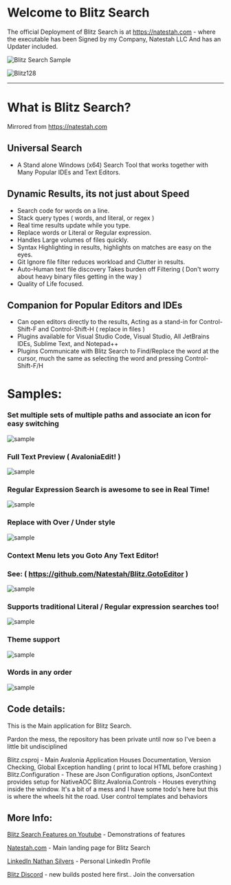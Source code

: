 # Welcome  to Blitz Search

The official Deployment of Blitz Search is at https://natestah.com - where the executable has been Signed by my Company, Natestah LLC And has an Updater included.

![Blitz Search Sample](https://blitzsearch.s3.us-east-2.amazonaws.com/BlitzPretty2x.png)

![Blitz128](https://github.com/Natestah/BlitzSearch/assets/11800697/dcd68d7f-da5c-4dae-bf8e-02b88e37cfa9)

---
# What is Blitz Search?

Mirrored from https://natestah.com

## Universal Search
* A Stand alone Windows (x64) Search Tool that works together with Many Popular IDEs and Text Editors.
## Dynamic Results, its not just about Speed
* Search code for words on a line.
* Stack query types ( words, and literal, or regex )
* Real time results update while you type.
* Replace words or Literal or Regular expression.
* Handles Large volumes of files quickly.
* Syntax Highlighting in results,  highlights on matches are easy on the eyes.
* Git Ignore file filter reduces workload and Clutter in results.
* Auto-Human text file discovery Takes burden off Filtering ( Don't worry about heavy binary files getting in the way )
* Quality of Life focused.
## Companion for Popular Editors and IDEs
* Can open editors directly to the results, Acting as a stand-in for Control-Shift-F  and Control-Shift-H ( replace in files )
* Plugins available for Visual Studio Code, Visual Studio, All JetBrains IDEs, Sublime Text, and Notepad++
* Plugins Communicate with Blitz Search to Find/Replace the word at the cursor, much the same as selecting the word and pressing Control-Shift-F/H

# Samples:


### Set multiple sets of multiple paths and associate an icon for easy switching 

![sample](https://blitzsearch.s3.us-east-2.amazonaws.com/ConfigurePaths.png)

### Full Text Preview ( AvaloniaEdit! )
![sample](https://blitzsearch.s3.us-east-2.amazonaws.com/FullTextPreview.png)

### Regular Expression Search is awesome to see in Real Time!
![sample](https://blitzsearch.s3.us-east-2.amazonaws.com/RegularExpression.png)

### Replace with Over / Under style
![sample](https://blitzsearch.s3.us-east-2.amazonaws.com/ReplaceText.png)

### Context Menu lets you Goto Any Text Editor!
### See: ( https://github.com/Natestah/Blitz.GotoEditor )
![sample](https://blitzsearch.s3.us-east-2.amazonaws.com/RightClickOptions.png)

### Supports traditional Literal / Regular expression searches too!
![sample](https://blitzsearch.s3.us-east-2.amazonaws.com/TraditionalLiteralSearch.png)

### Theme support
![sample](https://blitzsearch.s3.us-east-2.amazonaws.com/UsePopularThemes.png)

### Words in any order
![sample](https://blitzsearch.s3.us-east-2.amazonaws.com/WordsInAnyOrder.png)



## Code details:

This is the Main application for Blitz Search. 

Pardon the mess, the repository has been private until now so I've been a little bit undisciplined 

Blitz.csproj - Main Avalonia Application Houses Documentation, Version Checking, Global Exception handling ( print to local HTML before crashing )
Blitz.Configuration - These are Json Configuration options, JsonContext provides setup for NativeAOC
Blitz.Avalonia.Controls - Houses everything inside the window.  It's a bit of a mess and I have some todo's here but this is where the wheels hit the road.  User control templates and behaviors

## More Info:

[Blitz Search Features on Youtube](https://youtube.com/playlist?list=PLDB5sR-xyaUYymdLPoywoApQ1ZlLl157d&si=6hpIiOI5kr7kPH8k) - Demonstrations of features

[Natestah.com](https://natestah.com/) - Main landing page for Blitz Search

[LinkedIn Nathan Silvers](www.linkedin.com/in/nathan-silvers-a17308a8) - Personal LinkedIn Profile

[Blitz Discord](https://discord.com/invite/UYPwQY9ngm) - new builds posted here first.. Join the conversation

